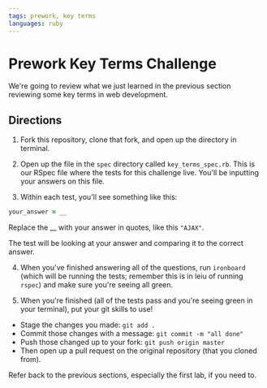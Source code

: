 ```yaml
---
tags: prework, key terms
languages: ruby
---
```


# Prework Key Terms Challenge

We're going to review what we just learned in the previous section reviewing some key terms in web development.

## Directions

1. Fork this repository, clone that fork, and open up the directory in terminal.

2. Open up the file in the `spec` directory called `key_terms_spec.rb`. This is our RSpec file where the tests for this challenge live. You'll be inputting your answers on this file.

3. Within each test, you'll see something like this:

```ruby
your_answer = __
```

Replace the __ with your answer in quotes, like this `"AJAX"`.

The test will be looking at your answer and comparing it to the correct answer.

4. When you've finished answering all of the questions, run `ironboard` (which will be running the tests; remember this is in leiu of running `rspec`) and make sure you're seeing all green.

5. When you're finished (all of the tests pass and you're seeing green in your terminal), put your git skills to use!
* Stage the changes you made: `git add .`
* Commit those changes with a message: `git commit -m "all done"`
* Push those changed up to your fork: `git push origin master`
* Then open up a pull request on the original repository (that you cloned from).

Refer back to the previous sections, especially the first lab, if you need to.
